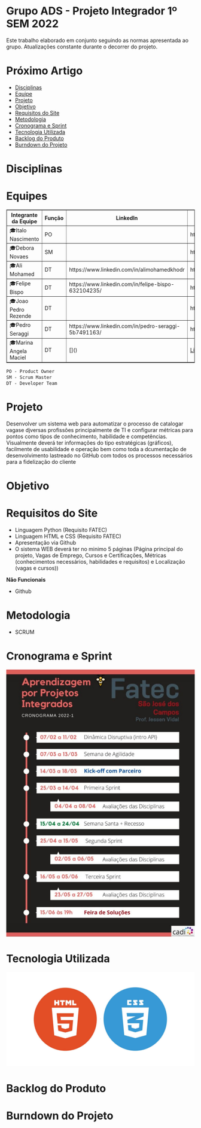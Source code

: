 #  Grupo ADS - Projeto Integrador 1º SEM 2022

Este trabalho elaborado em conjunto seguindo as normas apresentada ao grupo. Atualizações constante durante o decorrer do projeto.


# Próximo Artigo

- [Disciplinas](#Disciplinas)
- [Equipe](#Equipes)
- [Projeto](#Projeto)
- [Objetivo](#Objetivo)
- [Requisitos do Site](#Requisitos-do-site)
- [Metodologia](#Metodologia)
- [Cronograma e Sprint](#Cronograma-e-Sprint)
- [Tecnologia Utilizada](#Tecnologia-Utilizada)
- [Backlog do Produto](#Backlog-do-Produto)
- [Burndown do Projeto](#Burndown-do-Projeto)

# Disciplinas

 # **Equipes**
<table border="1">
    <tr>
        <th>Integrante da Equipe</th>
        <th>Função</th>
        <th>Linkedln</th>
        <th>Github</th>
    </tr>
    <tr>
        <td>🎓Italo Nascimento</td>
        <td>PO</td>
        <td></td>
        <td>https://github.com/italobonilha</td>
    </tr>
    <tr>
        <td>🎓Debora Novaes</td>
        <td>SM</td>
        <td></td>
        <td>https://github.com/deborataira</td>
    </tr>
     <tr>
        <td>🎓Ali Mohamed </td>
        <td>DT</td>
        <td>https://www.linkedin.com/in/alimohamedkhodr</td>
        <td>https://github.com/alimoahmed</td>
    </tr>
     <tr>
        <td>🎓Felipe Bispo </td>
        <td>DT</td>
        <td>https://www.linkedin.com/in/felipe-bispo-632104235/</td>
        <td>https://github.com/fsbispo</td>
    </tr>
     <tr>
        <td>🎓Joao Pedro Rezende</td>
        <td>DT</td>
        <td></td>
        <td>https://github.com/joaolrez</td>
    </tr>
     <tr>
        <td>🎓Pedro Seraggi</td>
        <td>DT</td>
        <td>https://www.linkedin.com/in/pedro-seraggi-5b7491163/</td>
        <td>https://github.com/PedroSeraggi</td>
    </tr>
     <tr>
        <td>🎓Marina Angela Maciel</td>
        <td>DT</td>
      <td><a>[]()</a></td>
      <td><a href="https://br.linkedin.com/in/marinaangela">LinkedIn</a></td>
        <td></td>
    </tr>
</table>



```
PO - Product Owner
SM - Scrum Master
DT - Developer Team
```

# Projeto

Desenvolver um sistema web para automatizar o processo de catalogar vagase djversas profissões principalmente de TI e configurar métricas para pontos como tipos de conhecimento, habilidade e competências. Visualmente deverá ter informações do tipo estratégicas (gráficos), facilmente de usabilidade e operação bem como toda a dcumentação de desenvolvimento lastreado no GitHub com todos os processos necessários para a fidelização do cliente 

# Objetivo

# Requisitos do Site
- Linguagem Python (Requisito FATEC)
- Linguagem HTML e CSS (Requisito FATEC)
- Apresentação via Github
- O sistema WEB deverá ter no minimo 5 páginas (Página principal do projeto, Vagas de Emprego, Cursos e Certificações, Métricas (conhecimentos necessários, habilidades e requisitos) e Localização (vagas e cursos))

**Não Funcionais**
- Github 

# Metodologia
- SCRUM

# Cronograma e Sprint
![](https://github.com/DISPVAG/DISPVAG/blob/main/imagens/cronograma.jpg)

# Tecnologia Utilizada
![](https://github.com/DISPVAG/DISPVAG/blob/main/imagens/html.jpg)
# Backlog do Produto

# Burndown do Projeto


